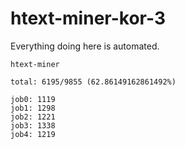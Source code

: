 # htext-miner-kor-3

Everything doing here is automated.

```
htext-miner

total: 6195/9855 (62.86149162861492%)

job0: 1119
job1: 1298
job2: 1221
job3: 1338
job4: 1219
```